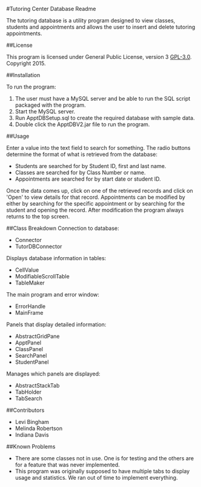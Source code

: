 #Tutoring Center Database Readme

The tutoring database is a utility program designed to view classes, students and appointments and allows the user to insert and delete tutoring appointments.

##License

This program is licensed under General Public License, version 3 [GPL-3.0](https://opensource.org/licenses/GPL-3.0).
Copyright 2015.

##Installation

To run the program:

1. The user must have a MySQL server and be able to run the SQL script packaged with the program.
2. Start the MySQL server.
3. Run ApptDBSetup.sql to create the required database with sample data.
4. Double click the ApptDBV2.jar file to run the program.

##Usage

Enter a value into the text field to search for something. The radio buttons determine the format of what is retrieved from the database:

- Students are searched for by Student ID, first and last name.
- Classes are searched for by Class Number or name.
- Appointments are searched for by start date or student ID.

Once the data comes up, click on one of the retrieved records and click on 'Open' to view details for that record. Appointments can be modified by either by searching for the specific appointment or by searching for the student and opening the record. After modification the program always returns to the top screen.

##Class Breakdown
Connection to database:
- Connector
- TutorDBConnector

Displays database information in tables:
- CellValue
- ModifiableScrollTable
- TableMaker

The main program and error window:
- ErrorHandle
- MainFrame

Panels that display detailed information:
- AbstractGridPane
- ApptPanel
- ClassPanel
- SearchPanel
- StudentPanel

Manages which panels are displayed:
- AbstractStackTab
- TabHolder
- TabSearch

##Contributors

- Levi Bingham
- Melinda Robertson
- Indiana Davis

##Known Problems

- There are some classes not in use. One is for testing and the others are for a feature that was never implemented.
- This program was originally supposed to have multiple tabs to display usage and statistics. We ran out of time to implement everything.
